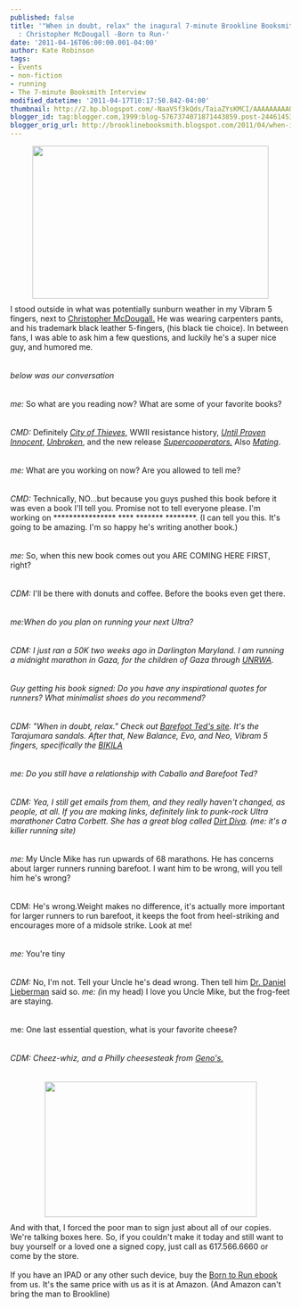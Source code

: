 ```yaml
---
published: false
title: '"When in doubt, relax" the inagural 7-minute Brookline Booksmith Interview
  : Christopher McDougall -Born to Run-'
date: '2011-04-16T06:00:00.001-04:00'
author: Kate Robinson
tags:
- Events
- non-fiction
- running
- The 7-minute Booksmith Interview
modified_datetime: '2011-04-17T10:17:50.842-04:00'
thumbnail: http://2.bp.blogspot.com/-NaaVSf3kQds/TaiaZYsKMCI/AAAAAAAAAO4/vtdPNN0Pd7w/s72-c/12222222222222222222.bmp
blogger_id: tag:blogger.com,1999:blog-5767374071871443859.post-2446145367037357635
blogger_orig_url: http://brooklinebooksmith.blogspot.com/2011/04/when-in-doubt-relax-inagural-7-minute.html
---
```


<div><img style="TEXT-ALIGN: center; MARGIN: 0px auto 10px; WIDTH: 424px; DISPLAY: block; HEIGHT: 274px; CURSOR: hand" id="BLOGGER_PHOTO_ID_5595892297922916386" border="0" alt="" src="http://2.bp.blogspot.com/-NaaVSf3kQds/TaiaZYsKMCI/AAAAAAAAAO4/vtdPNN0Pd7w/s400/12222222222222222222.bmp" /> I stood outside in what was potentially sunburn weather in my Vibram 5 fingers, next to <a href="http://www.chrismcdougall.com/">Christopher McDougall.</a> He was wearing carpenters pants, and his trademark black leather 5-fingers, (his black tie choice). In between fans, I was able to ask him a few questions, and luckily he's a super nice guy, and humored me.</div><br /><div></div><br /><div><em>below was our conversation</em></div><br /><div><em></em></div><br /><div><em></em><em></em><em>me:</em> So what are you reading now? What are some of your favorite books?</div><br /><div></div><br /><div><em>CMD:</em> Definitely <em><a href="http://www.brooklinebooksmith-shop.com/book/9780452295292">City of Thieves</a></em>, WWII resistance history, <em><a href="http://www.brooklinebooksmith-shop.com/book/9780312369125">Until Proven Innocent</a></em>, <em><a href="http://www.brooklinebooksmith-shop.com/book/9781400064168">Unbroken</a></em>, and the new release <a href="http://www.brooklinebooksmith-shop.com/book/9781439100189"><em>Supercooperators.</em></a> Also <em><a href="http://www.brooklinebooksmith-shop.com/book/9780679737094">Mating</a></em>.</div><br /><div></div><br /><div><em>me:</em> What are you working on now? Are you allowed to tell me?</div><br /><div></div><br /><div><em>CMD: </em>Technically, NO...but because you guys pushed this book before it was even a book I'll tell you. Promise not to tell everyone please. I'm working on **************** **** ******* ********. (I can tell you this. It's going to be amazing. I'm so happy he's writing another book.)</div><br /><div></div><br /><div><em>me:</em> So, when this new book comes out you ARE COMING HERE FIRST, right?</div><br /><div></div><br /><div><em>CDM: </em>I'll be there with donuts and coffee. Before the books even get there.</div><br /><div></div><br /><div><em>me:When do you plan on running your next Ultra? </em></div><br /><div></div><br /><div><em></em><em>CDM: I just ran a 50K two weeks ago in Darlington Maryland. I am running a midnight marathon in Gaza, for the children of Gaza through <a href="http://www.unrwa.org/etemplate.php?id=952">UNRWA</a>.</em></div><br /><div><em></em></div><br /><div><em></em><em>Guy getting his book signed: Do you have any inspirational quotes for runners? What minimalist shoes do you recommend? </em></div><br /><div></div><br /><div><em></em><em>CDM: "When in doubt, relax." Check out <a href="http://lunasandals.com/sandals">Barefoot Ted's site</a>. It's the Tarajumara sandals. After that, New Balance, Evo, and Neo, Vibram 5 fingers, specifically the <a href="http://www.vibramfivefingers.com/products/Five-Fingers-Bikila-Womens.htm">BIKILA</a></em> </div><br /><div></div><br /><div><em></em><em>me: Do you still have a relationship with Caballo and Barefoot Ted? </em></div><br /><div></div><br /><div><em></em><em>CDM: Yea, I still get emails from them, and they really haven't changed, as people, at all.</em> <em>If you are making links, definitely link to punk-rock Ultra marathoner Catra Corbett. She has a great blog called <a href="http://www.blogger.com/.http://trailgirl.blogspot.com/">Dirt Diva</a>. (me: it's a killer running site)</em></div><br /><div></div><br /><div><em></em><em>me:</em> My Uncle Mike has run upwards of 68 marathons. He has concerns about larger runners running barefoot. I want him to be wrong, will you tell him he's wrong?</div><br /><div></div><br /><div>CDM: He's wrong.Weight makes no difference, it's actually more important for larger runners to run barefoot, it keeps the foot from heel-striking and encourages more of a midsole strike. Look at me! </div><br /><div></div><br /><div><em>me:</em> You're tiny </div><br /><div></div><br /><div><em>CDM:</em> No, I'm not. Tell your Uncle he's dead wrong. Then tell him <a href="http://www.fas.harvard.edu/~skeleton/danlhome.html">Dr. Daniel Lieberman</a> said so. <em>me: (</em>in my head) I love you Uncle Mike, but the frog-feet are staying. </div><br /><div></div><br /><div>me: One last essential question, what is your favorite cheese? </div><br /><div></div><br /><div><em>CDM: Cheez-whiz, and a Philly cheesesteak from <a href="http://www.genosteaks.com/">Geno's. </a></em></div><br /><div><em></em></div><br /><div><em></em><img style="TEXT-ALIGN: center; MARGIN: 0px auto 10px; WIDTH: 381px; DISPLAY: block; HEIGHT: 243px; CURSOR: hand" id="BLOGGER_PHOTO_ID_5595892165494804514" border="0" alt="" src="http://2.bp.blogspot.com/-pLsVUBuEahM/TaiaRrW1kCI/AAAAAAAAAOw/gJLV--1uwJA/s400/11111111111111.bmp" /> And with that, I forced the poor man to sign just about all of our copies. We're talking boxes here. So, if you couldn't make it today and still want to buy yourself or a loved one a signed copy, just call as 617.566.6660 or come by the store.<br /><div></div><br /><div>If you have an IPAD or any other such device, buy the <a href="http://www.brooklinebooksmith-shop.com/google-ebooks/born-run-hidden-tribe-superathletes-and-greatest-race-world-has-never-seen">Born to Run ebook </a>from us. It's the same price with us as it is at Amazon. (And Amazon can't bring the man to Brookline)</div></div>